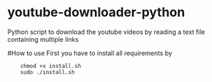 # youtube-downloader-python
Python script to download the youtube videos by reading a text file containing multiple links

#How to use
First you have to install all requirements by 
~~~~
    chmod +x install.sh
    sudo ./install.sh
~~~~

